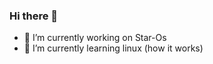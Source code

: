 ### Hi there 👋


- 🔭 I’m currently working on Star-Os
- 🌱 I’m currently learning linux (how it works)
